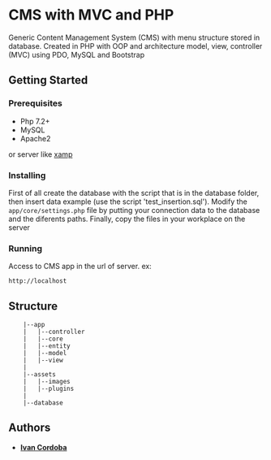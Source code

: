 # CMS with MVC and PHP
Generic Content Management System (CMS) with menu structure stored in database. 
Created in PHP with OOP and architecture model, view, controller (MVC) using PDO, MySQL and Bootstrap

## Getting Started

### Prerequisites

* Php 7.2+
* MySQL
* Apache2

or server like [xamp](https://www.apachefriends.org/es/index.html)

### Installing

First of all create the database with the script that is in the database folder, 
then insert data example (use the script 'test_insertion.sql'). 
Modify the `app/core/settings.php` file by putting your connection data to the database and the diferents paths. 
Finally, copy the files in your workplace on the server

### Running

Access to CMS app in the url of server. ex:

```
http://localhost
```

## Structure
```
    |--app
    |   |--controller
    |   |--core
    |   |--entity
    |   |--model
    |   |--view
    |
    |--assets
    |   |--images
    |   |--plugins
    |
    |--database
```
## Authors

* **[Ivan Cordoba](https://github.com/nabby27)**
